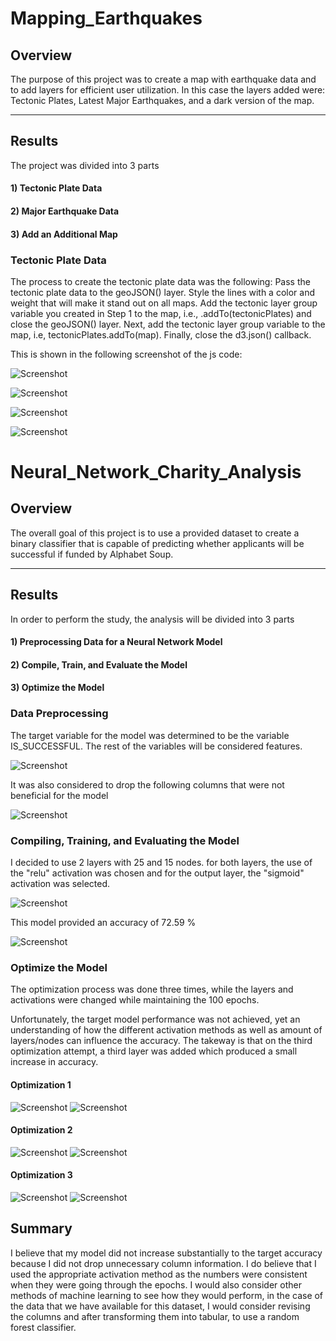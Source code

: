 # Mapping_Earthquakes
## Overview

The purpose of this project was to create a map with earthquake data and to add layers for efficient user utilization. In this case the layers added were: Tectonic Plates, Latest Major Earthquakes, and a dark version of the map.

----
## Results

The project was divided into 3 parts 

#### 1) Tectonic Plate Data
#### 2) Major Earthquake Data
#### 3) Add an Additional Map

### Tectonic Plate Data

The process to create the tectonic plate data was the following: Pass the tectonic plate data to the geoJSON() layer. Style the lines with a color and weight that will make it stand out on all maps. Add the tectonic layer group variable you created in Step 1 to the map, i.e., .addTo(tectonicPlates) and close the geoJSON() layer. Next, add the tectonic layer group variable to the map, i.e, tectonicPlates.addTo(map). Finally, close the d3.json() callback.

This is shown in the following screenshot of the js code:

![Screenshot](https://github.com/chgallegos/Mapping_Earthquakes/blob/main/Earthquake_Challenge/static/resources/layers.png)

![Screenshot](https://github.com/chgallegos/Mapping_Earthquakes/blob/main/Earthquake_Challenge/static/resources/layers2.png)

![Screenshot](https://github.com/chgallegos/Mapping_Earthquakes/blob/main/Earthquake_Challenge/static/resources/retrieve_geojson.png)



![Screenshot](https://github.com/chgallegos/Mapping_Earthquakes/blob/main/Earthquake_Challenge/static/resources/map.png)















# Neural_Network_Charity_Analysis

## Overview

The overall goal of this project is to use a provided dataset to create a binary classifier that is capable of predicting whether applicants will be successful if funded by Alphabet Soup.

----
## Results

In order to perform the study, the analysis will be divided into 3 parts 

#### 1) Preprocessing Data for a Neural Network Model
#### 2) Compile, Train, and Evaluate the Model
#### 3) Optimize the Model

### Data Preprocessing

The target variable for the model was determined to be the variable IS_SUCCESSFUL. The rest of the variables will be considered features.

![Screenshot](https://github.com/chgallegos/Neural_Network_Charity_Analysis/blob/main/Resources/target.png)

It was also considered to drop the following columns that were not beneficial for the model

![Screenshot](https://github.com/chgallegos/Neural_Network_Charity_Analysis/blob/main/Resources/dropped_columns.png)


### Compiling, Training, and Evaluating the Model

I decided to use 2 layers with 25 and 15 nodes. for both layers, the use of the "relu" activation was chosen and for the output layer, the "sigmoid" activation was selected.

![Screenshot](https://github.com/chgallegos/Neural_Network_Charity_Analysis/blob/main/Resources/model.png)

This model provided an accuracy of 72.59 %

![Screenshot](https://github.com/chgallegos/Neural_Network_Charity_Analysis/blob/main/Resources/model_accuracy.png)

### Optimize the Model

The optimization process was done three times, while the layers and activations were changed while maintaining the 100 epochs. 

Unfortunately, the target model performance was not achieved, yet an understanding of how the different activation methods as well as amount of layers/nodes can influence the accuracy. The takeway is that on the third optimization attempt, a third layer was added which produced a small increase in accuracy.

#### Optimization 1
![Screenshot](https://github.com/chgallegos/Neural_Network_Charity_Analysis/blob/main/Resources/optimize1.png)
![Screenshot](https://github.com/chgallegos/Neural_Network_Charity_Analysis/blob/main/Resources/target1.png)

#### Optimization 2
![Screenshot](https://github.com/chgallegos/Neural_Network_Charity_Analysis/blob/main/Resources/optimize2.png)
![Screenshot](https://github.com/chgallegos/Neural_Network_Charity_Analysis/blob/main/Resources/target2.png)

#### Optimization 3
![Screenshot](https://github.com/chgallegos/Neural_Network_Charity_Analysis/blob/main/Resources/optimize3.png)
![Screenshot](https://github.com/chgallegos/Neural_Network_Charity_Analysis/blob/main/Resources/target3.png)

## Summary 

I believe that my model did not increase substantially to the target accuracy because I did not drop unnecessary column information. I do believe that I used the appropriate activation method as the numbers were consistent when they were going through the epochs. I would also consider other methods of machine learning to see how they would perform, in the case of the data that we have available for this dataset, I would consider revising the columns and after transforming them into tabular, to use a random forest classifier. 


